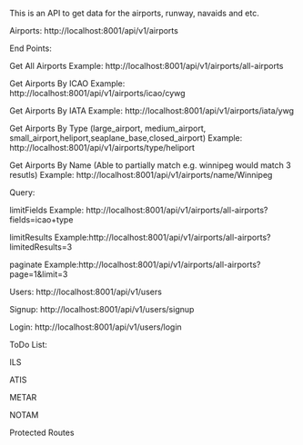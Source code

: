 This is an API to get data for the airports, runway, navaids and etc.


Airports: http://localhost:8001/api/v1/airports

End Points:

Get All Airports
Example: http://localhost:8001/api/v1/airports/all-airports

Get Airports By ICAO
Example: http://localhost:8001/api/v1/airports/icao/cywg

Get Airports By IATA
Example: http://localhost:8001/api/v1/airports/iata/ywg

Get Airports By Type (large_airport, medium_airport, small_airport,heliport,seaplane_base,closed_airport)
Example: http://localhost:8001/api/v1/airports/type/heliport

Get Airports By Name (Able to partially match e.g. winnipeg would match 3 resutls)
Example: http://localhost:8001/api/v1/airports/name/Winnipeg

Query:

limitFields
Example: http://localhost:8001/api/v1/airports/all-airports?fields=icao+type

limitResults
Example:http://localhost:8001/api/v1/airports/all-airports?limitedResults=3

paginate
Example:http://localhost:8001/api/v1/airports/all-airports?page=1&limit=3


Users: http://localhost:8001/api/v1/users

Signup: http://localhost:8001/api/v1/users/signup

Login: http://localhost:8001/api/v1/users/login

ToDo List:

ILS

ATIS

METAR

NOTAM

Protected Routes
